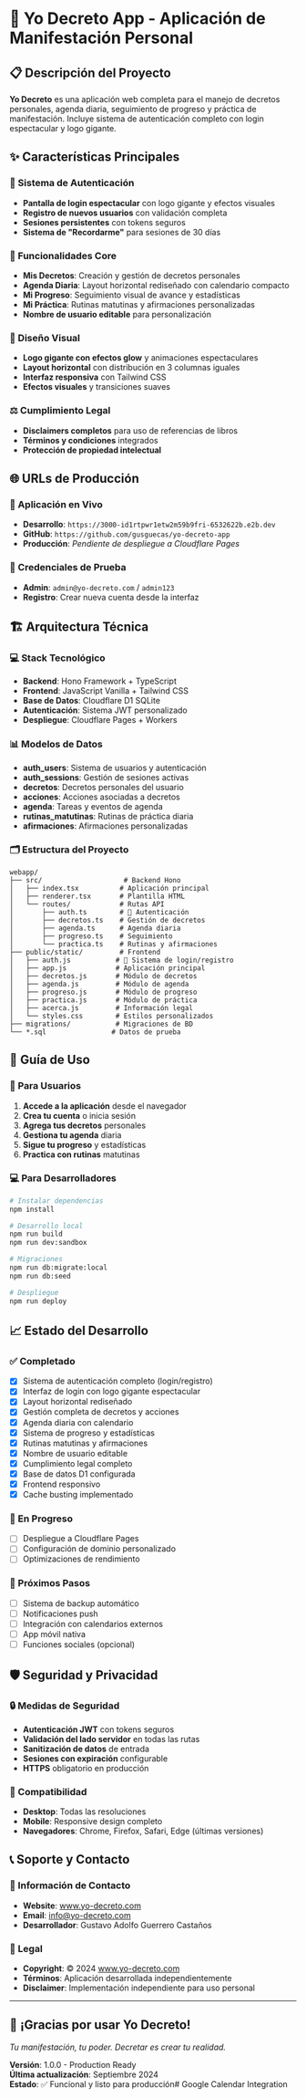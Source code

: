 # 🎯 Yo Decreto App - Aplicación de Manifestación Personal

## 📋 Descripción del Proyecto

**Yo Decreto** es una aplicación web completa para el manejo de decretos personales, agenda diaria, seguimiento de progreso y práctica de manifestación. Incluye sistema de autenticación completo con login espectacular y logo gigante.

## ✨ Características Principales

### 🔐 Sistema de Autenticación
- **Pantalla de login espectacular** con logo gigante y efectos visuales
- **Registro de nuevos usuarios** con validación completa
- **Sesiones persistentes** con tokens seguros
- **Sistema de "Recordarme"** para sesiones de 30 días

### 🎯 Funcionalidades Core
- **Mis Decretos**: Creación y gestión de decretos personales
- **Agenda Diaria**: Layout horizontal rediseñado con calendario compacto
- **Mi Progreso**: Seguimiento visual de avance y estadísticas
- **Mi Práctica**: Rutinas matutinas y afirmaciones personalizadas
- **Nombre de usuario editable** para personalización

### 🎨 Diseño Visual
- **Logo gigante con efectos glow** y animaciones espectaculares
- **Layout horizontal** con distribución en 3 columnas iguales
- **Interfaz responsiva** con Tailwind CSS
- **Efectos visuales** y transiciones suaves

### ⚖️ Cumplimiento Legal
- **Disclaimers completos** para uso de referencias de libros
- **Términos y condiciones** integrados
- **Protección de propiedad intelectual**

## 🌐 URLs de Producción

### 🔗 Aplicación en Vivo
- **Desarrollo**: `https://3000-id1rtpwr1etw2m59b9fri-6532622b.e2b.dev`
- **GitHub**: `https://github.com/gusguecas/yo-decreto-app`
- **Producción**: *Pendiente de despliegue a Cloudflare Pages*

### 🔑 Credenciales de Prueba
- **Admin**: `admin@yo-decreto.com` / `admin123`
- **Registro**: Crear nueva cuenta desde la interfaz

## 🏗️ Arquitectura Técnica

### 💻 Stack Tecnológico
- **Backend**: Hono Framework + TypeScript
- **Frontend**: JavaScript Vanilla + Tailwind CSS
- **Base de Datos**: Cloudflare D1 SQLite
- **Autenticación**: Sistema JWT personalizado
- **Despliegue**: Cloudflare Pages + Workers

### 📊 Modelos de Datos
- **auth_users**: Sistema de usuarios y autenticación
- **auth_sessions**: Gestión de sesiones activas
- **decretos**: Decretos personales del usuario
- **acciones**: Acciones asociadas a decretos
- **agenda**: Tareas y eventos de agenda
- **rutinas_matutinas**: Rutinas de práctica diaria
- **afirmaciones**: Afirmaciones personalizadas

### 🗂️ Estructura del Proyecto
```
webapp/
├── src/                    # Backend Hono
│   ├── index.tsx          # Aplicación principal
│   ├── renderer.tsx       # Plantilla HTML
│   └── routes/            # Rutas API
│       ├── auth.ts        # 🔐 Autenticación
│       ├── decretos.ts    # Gestión de decretos
│       ├── agenda.ts      # Agenda diaria
│       ├── progreso.ts    # Seguimiento
│       └── practica.ts    # Rutinas y afirmaciones
├── public/static/         # Frontend
│   ├── auth.js           # 🔐 Sistema de login/registro
│   ├── app.js            # Aplicación principal
│   ├── decretos.js       # Módulo de decretos
│   ├── agenda.js         # Módulo de agenda
│   ├── progreso.js       # Módulo de progreso
│   ├── practica.js       # Módulo de práctica
│   ├── acerca.js         # Información legal
│   └── styles.css        # Estilos personalizados
├── migrations/           # Migraciones de BD
└── *.sql                # Datos de prueba
```

## 🚀 Guía de Uso

### 👤 Para Usuarios
1. **Accede a la aplicación** desde el navegador
2. **Crea tu cuenta** o inicia sesión
3. **Agrega tus decretos** personales
4. **Gestiona tu agenda** diaria
5. **Sigue tu progreso** y estadísticas
6. **Practica con rutinas** matutinas

### 💻 Para Desarrolladores
```bash
# Instalar dependencias
npm install

# Desarrollo local
npm run build
npm run dev:sandbox

# Migraciones
npm run db:migrate:local
npm run db:seed

# Despliegue
npm run deploy
```

## 📈 Estado del Desarrollo

### ✅ Completado
- [x] Sistema de autenticación completo (login/registro)
- [x] Interfaz de login con logo gigante espectacular
- [x] Layout horizontal rediseñado
- [x] Gestión completa de decretos y acciones
- [x] Agenda diaria con calendario
- [x] Sistema de progreso y estadísticas
- [x] Rutinas matutinas y afirmaciones
- [x] Nombre de usuario editable
- [x] Cumplimiento legal completo
- [x] Base de datos D1 configurada
- [x] Frontend responsivo
- [x] Cache busting implementado

### 🔄 En Progreso
- [ ] Despliegue a Cloudflare Pages
- [ ] Configuración de dominio personalizado
- [ ] Optimizaciones de rendimiento

### 🎯 Próximos Pasos
- [ ] Sistema de backup automático
- [ ] Notificaciones push
- [ ] Integración con calendarios externos
- [ ] App móvil nativa
- [ ] Funciones sociales (opcional)

## 🛡️ Seguridad y Privacidad

### 🔒 Medidas de Seguridad
- **Autenticación JWT** con tokens seguros
- **Validación del lado servidor** en todas las rutas
- **Sanitización de datos** de entrada
- **Sesiones con expiración** configurable
- **HTTPS** obligatorio en producción

### 📱 Compatibilidad
- **Desktop**: Todas las resoluciones
- **Mobile**: Responsive design completo
- **Navegadores**: Chrome, Firefox, Safari, Edge (últimas versiones)

## 📞 Soporte y Contacto

### 📧 Información de Contacto
- **Website**: www.yo-decreto.com
- **Email**: info@yo-decreto.com
- **Desarrollador**: Gustavo Adolfo Guerrero Castaños

### 📄 Legal
- **Copyright**: © 2024 www.yo-decreto.com
- **Términos**: Aplicación desarrollada independientemente
- **Disclaimer**: Implementación independiente para uso personal

---

## 🎉 ¡Gracias por usar Yo Decreto!

*Tu manifestación, tu poder. Decretar es crear tu realidad.*

**Versión**: 1.0.0 - Production Ready  
**Última actualización**: Septiembre 2024  
**Estado**: ✅ Funcional y listo para producción# Google Calendar Integration
